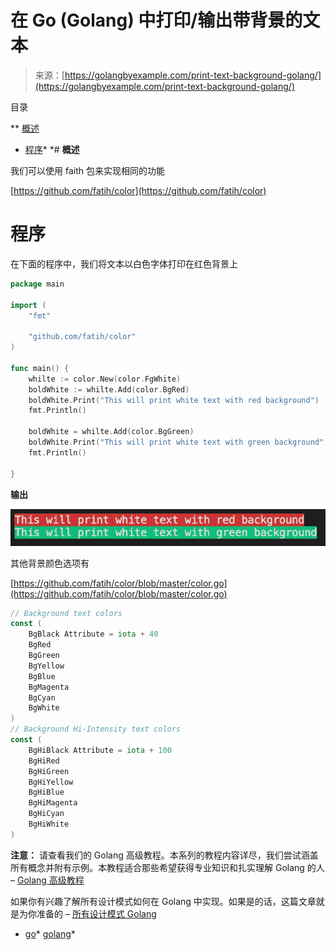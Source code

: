 <!--yml

类别：未分类

日期：2024-10-13 06:41:30

-->

# 在 Go (Golang) 中打印/输出带背景的文本

> 来源：[https://golangbyexample.com/print-text-background-golang/](https://golangbyexample.com/print-text-background-golang/)

目录

**   [概述](#Overview "Overview")

+   [程序](#Program "Program")*  *# **概述**

我们可以使用 faith 包来实现相同的功能

[https://github.com/fatih/color](https://github.com/fatih/color)

# **程序**

在下面的程序中，我们将文本以白色字体打印在红色背景上

```go
package main

import (
	"fmt"

	"github.com/fatih/color"
)

func main() {
	whilte := color.New(color.FgWhite)
	boldWhite := whilte.Add(color.BgRed)
	boldWhite.Print("This will print white text with red background")
	fmt.Println()

	boldWhite = whilte.Add(color.BgGreen)
	boldWhite.Print("This will print white text with green background")
	fmt.Println()

}
```

**输出**

![](img/ea7fb62b0e03bad6bfa5fc3f9a2cb0e0.png)

其他背景颜色选项有

[https://github.com/fatih/color/blob/master/color.go](https://github.com/fatih/color/blob/master/color.go)

```go
// Background text colors
const (
    BgBlack Attribute = iota + 40
    BgRed
    BgGreen
    BgYellow
    BgBlue
    BgMagenta
    BgCyan
    BgWhite
)
// Background Hi-Intensity text colors
const (
    BgHiBlack Attribute = iota + 100
    BgHiRed
    BgHiGreen
    BgHiYellow
    BgHiBlue
    BgHiMagenta
    BgHiCyan
    BgHiWhite
)
```

**注意：** 请查看我们的 Golang 高级教程。本系列的教程内容详尽，我们尝试涵盖所有概念并附有示例。本教程适合那些希望获得专业知识和扎实理解 Golang 的人 – [Golang 高级教程](https://golangbyexample.com/golang-comprehensive-tutorial/)

如果你有兴趣了解所有设计模式如何在 Golang 中实现。如果是的话，这篇文章就是为你准备的 – [所有设计模式 Golang](https://golangbyexample.com/all-design-patterns-golang/)

+   [go](https://golangbyexample.com/tag/go/)*   [golang](https://golangbyexample.com/tag/golang/)*
